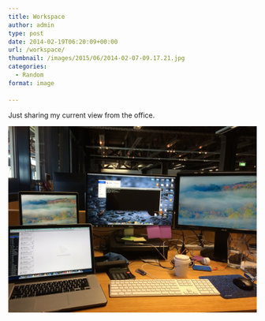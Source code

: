 ```yaml
---
title: Workspace
author: admin
type: post
date: 2014-02-19T06:20:09+00:00
url: /workspace/
thumbnail: /images/2015/06/2014-02-07-09.17.21.jpg
categories:
  - Random
format: image

---
```

Just sharing my current view from the office. 

![](/images/2015/06/2014-02-07-09.17.21.jpg)